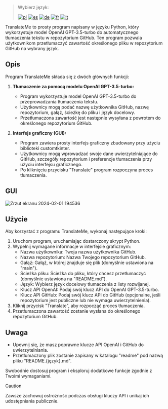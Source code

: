 > Wybierz język:
> 
> [![pl](https://img.shields.io/badge/lang-polski-red.svg)](https://github.com/Nemezjusz/ReadmeTranslator/blob/main/readme/README.Polish.md) [![es](https://img.shields.io/badge/lang-espanol-orange.svg)]() [![de](https://img.shields.io/badge/lang-deutsch-yellow.svg)]() [![fr](https://img.shields.io/badge/lang-français-blue.svg)]()
[![it](https://img.shields.io/badge/lang-italiano-grren.svg)]()


TranslateMe to prosty program napisany w języku Python, który wykorzystuje model OpenAI GPT-3.5-turbo do automatycznego tłumaczenia tekstu w repozytorium GitHub. Ten program pozwala użytkownikom przetłumaczyć zawartość określonego pliku w repozytorium GitHub na wybrany język.

## Opis

Program TranslateMe składa się z dwóch głównych funkcji:

1. **Tłumaczenie za pomocą modelu OpenAI GPT-3.5-turbo:**
   - Program wykorzystuje model OpenAI GPT-3.5-turbo do przeprowadzania tłumaczenia tekstu.
   - Użytkownicy mogą podać nazwę użytkownika GitHub, nazwę repozytorium, gałąź, ścieżkę do pliku i język docelowy.
   - Przetłumaczona zawartość jest następnie wysyłana z powrotem do określonego repozytorium GitHub.

2. **Interfejs graficzny (GUI):**
   - Program zawiera prosty interfejs graficzny zbudowany przy użyciu biblioteki customtkinter.
   - Użytkownicy mogą wprowadzać swoje dane uwierzytelniające do GitHub, szczegóły repozytorium i preferencje tłumaczenia przy użyciu interfejsu graficznego.
   - Po kliknięciu przycisku "Translate" program rozpoczyna proces tłumaczenia.

## GUI
![Zrzut ekranu 2024-02-01 194536](https://github.com/Nemezjusz/ReadmeTranslator/assets/50834734/ef77cbf9-fece-46bc-bc59-a8e56f96eced)

## Użycie

Aby korzystać z programu TranslateMe, wykonaj następujące kroki:

1. Uruchom program, uruchamiając dostarczony skrypt Python.
2. Wypełnij wymagane informacje w interfejsie graficznym:
   - Nazwa użytkownika: Twoja nazwa użytkownika GitHub.
   - Nazwa repozytorium: Nazwa Twojego repozytorium GitHub.
   - Gałąź: Gałąź, w której znajduje się plik (domyślnie ustawiona na "main").
   - Ścieżka pliku: Ścieżka do pliku, który chcesz przetłumaczyć (domyślnie ustawiona na "README.md").
   - Język: Wybierz język docelowy tłumaczenia z listy rozwijanej.
   - Klucz API OpenAI: Podaj swój klucz API do OpenAI GPT-3.5-turbo.
   - Klucz API GitHub: Podaj swój klucz API do GitHub (opcjonalne, jeśli repozytorium jest publiczne lub nie wymaga uwierzytelnienia).
3. Kliknij przycisk "Translate", aby rozpocząć proces tłumaczenia.
4. Przetłumaczona zawartość zostanie wysłana do określonego repozytorium GitHub.

## Uwaga

- Upewnij się, że masz poprawne klucze API OpenAI i GitHub do uwierzytelniania.
- Przetłumaczony plik zostanie zapisany w katalogu "readme" pod nazwą pliku "README.{język}.md".

Swobodnie dostosuj program i eksploruj dodatkowe funkcje zgodnie z Twoimi wymaganiami.

> [!CAUTION]
> Zawsze zachowuj ostrożność podczas obsługi kluczy API i unikaj ich udostępniania publicznie.